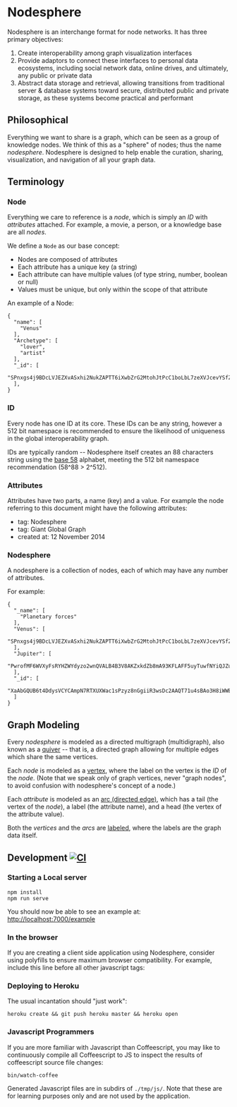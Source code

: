 # Nodesphere

Nodesphere is an interchange format for node networks. It has three primary objectives:

1. Create interoperability among graph visualization interfaces
2. Provide adaptors to connect these interfaces to personal data ecosystems,
including social network data, online drives, and ultimately, any public or private data
3. Abstract data storage and retrieval, allowing transitions
from traditional server & database systems toward secure, distributed public and private storage,
as these systems become practical and performant

## Philosophical

Everything we want to share is a graph, which can be seen as a group of knowledge nodes.
We think of this as a "sphere" of nodes; thus the name _nodesphere_.
Nodesphere is designed to help enable the curation, sharing, visualization, and navigation of all your graph data.


## Terminology

### Node

Everything we care to reference is a _node_, which is simply an _ID_ with _attributes_ attached.
For example, a movie, a person, or a knowledge base are all _nodes_.

We define a `Node` as our base concept:
- Nodes are composed of attributes
- Each attribute has a unique key (a string)
- Each attribute can have multiple values (of type string, number, boolean or null)
- Values must be unique, but only within the scope of that attribute

An example of a Node:

    {
      "name": [
        "Venus"
      ],
      "Archetype": [
        "lover",
        "artist"
      ],
      "_id": [
        "SPnxgs4j9BDcLVJEZXvASxhi2NukZAPTT6iXwbZrG2MtohJtPcC1boLbL7zeXVJcevYSfZL76xfpsHH8Qi1pzCfM"
      ],
    }
### ID

Every node has one ID at its core.
These IDs can be any string, however a 512 bit namespace is recommended
to ensure the likelihood of uniqueness in the global interoperability graph.

IDs are typically random -- Nodesphere itself creates an 88 characters string
using the [base 58](http://en.wikipedia.org/wiki/Base58) alphabet,
meeting the 512 bit namespace recommendation (58^88 > 2^512).

### Attributes

Attributes have two parts, a name (key) and a value.
For example the node referring to this document might have the following attributes:

- tag: Nodesphere
- tag: Giant Global Graph
- created at: 12 November 2014

### Nodesphere

A nodesphere is a collection of nodes, each of which may have any number of attributes.

For example:

    {
      "_name": [
        "Planetary forces"
      ],
      "Venus": [
        "SPnxgs4j9BDcLVJEZXvASxhi2NukZAPTT6iXwbZrG2MtohJtPcC1boLbL7zeXVJcevYSfZL76xfpsHH8Qi1pzCfM"
      ],
      "Jupiter": [
        "PwrofMF6WVXyFsRYHZWYdyzo2wnQVALB4B3V8AKZxkdZb8mA93KFLAFF5uyTuwfNYiQJZuc6qQzp7sb18ws5hAmM"
      ],
      "_id": [
        "XaAbGQUB6t4DdysVCYCAmpN7RTXUXWac1sPzyz8nGgiiR3wsDc2AAQT71u4sBAo3H8iWWBb8VhtSWPGvxKyrqSFE"
      ]
    }
## Graph Modeling

Every _nodesphere_ is modeled as a directed multigraph (multidigraph),
also known as a [quiver](https://en.wikipedia.org/wiki/Quiver_%28mathematics%29) -- that is, a directed graph allowing for multiple edges which share the same vertices.

Each _node_ is modeled as a [vertex](https://en.wikipedia.org/wiki/Vertex_%28graph_theory%29), where the label on the vertex is the _ID_ of the _node_.  (Note that we speak only of graph vertices, never "graph nodes", to avoid confusion with nodesphere's concept of a node.)

Each _attribute_ is modeled as an [arc (directed edge)](https://en.wikipedia.org/wiki/Glossary_of_graph_theory#Direction), which has a tail (the vertex of the _node_), a label (the attribute name), and a head (the vertex of the attribute value).

Both the _vertices_ and the _arcs_ are [labeled](https://en.wikipedia.org/wiki/Graph_labeling), where the labels are the graph data itself.

## Development  [![CI](https://travis-ci.org/nodesphere/nodesphere.svg?branch=dev)](https://travis-ci.org/nodesphere/nodesphere)

### Starting a Local server

```
npm install
npm run serve
```

You should now be able to see an example at: <http://localhost:7000/example>

### In the browser

If you are creating a client side application using Nodesphere, consider using
polyfills to ensure maximum browser compatibility.
For example, include this line before all other javascript tags:

<script src="//cdn.polyfill.io/v1/polyfill.min.js"></script>

### Deploying to Heroku

The usual incantation should "just work":

```
heroku create && git push heroku master && heroku open
```

### Javascript Programmers

If you are more familiar with Javascript than Coffeescript,
you may like to continuously compile all Coffeescript to JS
to inspect the results of coffeescript source file changes:

```
bin/watch-coffee
```

Generated Javascript files are in subdirs of `./tmp/js/`.
Note that these are for learning purposes only and are not used by the application.

